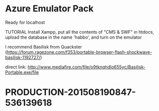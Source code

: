# Azure Emulator Pack

Ready for localhost

TUTORIAL
Install Xampp, put all the contents of "CMS & SWF" in htdocs, upload the database in the name 'habbo', and turn on the emulator

I recommend Basilisk from Quackster (https://forum.ragezone.com/f353/portable-browser-flash-shockwave-basilisk-1192727/)

direct link: http://www.mediafire.com/file/o9tknqhdlo655yc/Basilisk-Portable.exe/file

# PRODUCTION-201508190847-536139618
